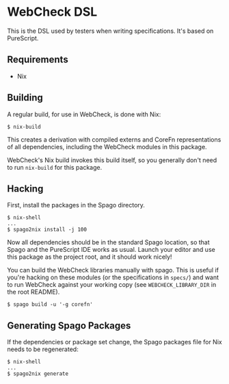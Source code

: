 # WebCheck DSL

This is the DSL used by testers when writing specifications. It's based on
PureScript.

## Requirements

- Nix

## Building

A regular build, for use in WebCheck, is done with Nix:

```
$ nix-build
```

This creates a derivation with compiled externs and CoreFn
representations of all dependencies, including the WebCheck modules in
this package.

WebCheck's Nix build invokes this build itself, so you generally don't
need to run `nix-build` for this package.

## Hacking

First, install the packages in the Spago directory.


```
$ nix-shell
...
$ spago2nix install -j 100
```

Now all dependencies should be in the standard Spago location, so that
Spago and the PureScript IDE works as usual. Launch your editor and use
this package as the project root, and it should work nicely!

You can build the WebCheck libraries manually with spago. This is useful if
you're hacking on these modules (or the specifications in `specs/`) and want
to run WebCheck against your working copy (see `WEBCHECK_LIBRARY_DIR` in the
root README).

```
$ spago build -u '-g corefn'
```

## Generating Spago Packages

If the dependencies or package set change, the Spago packages file for
Nix needs to be regenerated:

```
$ nix-shell
...
$ spago2nix generate
```
